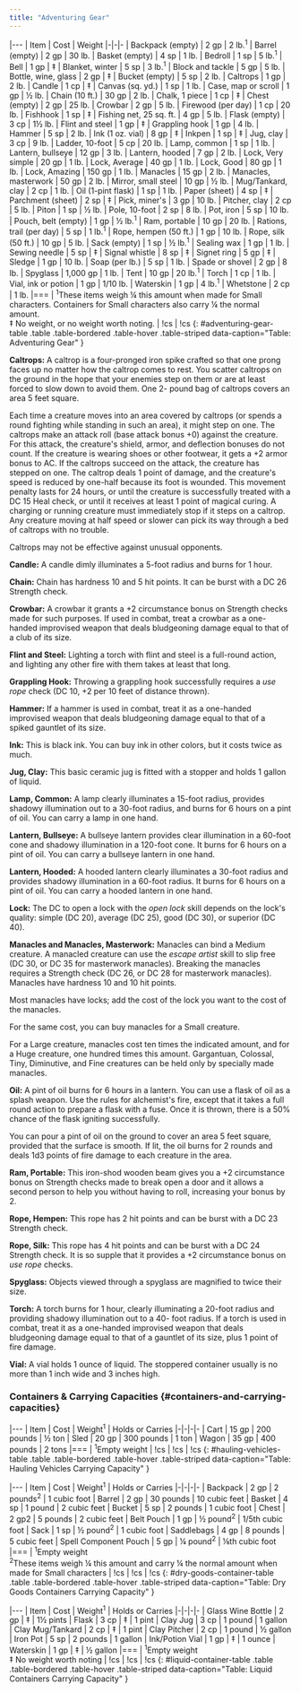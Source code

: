 ```yaml
---
title: "Adventuring Gear"
---
```


|---
| Item | Cost | Weight
|-|-|-
| Backpack (empty) | 2 gp | 2 lb.<sup>1</sup>
| Barrel (empty) | 2 gp | 30 lb.
| Basket (empty) | 4 sp | 1 lb.
| Bedroll | 1 sp | 5 lb.<sup>1</sup>
| Bell | 1 gp | &Dagger;
| Blanket, winter | 5 sp | 3 lb.<sup>1</sup>
| Block and tackle | 5 gp | 5 lb.
| Bottle, wine, glass | 2 gp | &Dagger;
| Bucket (empty) | 5 sp | 2 lb.
| Caltrops | 1 gp | 2 lb.
| Candle | 1 cp | &Dagger;
| Canvas (sq. yd.) | 1 sp | 1 lb.
| Case, map or scroll | 1 gp | &#189; lb.
| Chain (10 ft.) | 30 gp | 2 lb.
| Chalk, 1 piece | 1 cp | &Dagger;
| Chest (empty) | 2 gp | 25 lb.
| Crowbar | 2 gp | 5 lb.
| Firewood (per day) | 1 cp | 20 lb.
| Fishhook | 1 sp | &Dagger;
| Fishing net, 25 sq. ft. | 4 gp | 5 lb.
| Flask (empty) | 3 cp | 1&#189; lb.
| Flint and steel | 1 gp | &Dagger;
| Grappling hook | 1 gp | 4 lb.
| Hammer | 5 sp | 2 lb.
| Ink (1 oz. vial) | 8 gp | &Dagger;
| Inkpen | 1 sp | &Dagger;
| Jug, clay | 3 cp | 9 lb.
| Ladder, 10-foot | 5 cp | 20 lb.
| Lamp, common | 1 sp | 1 lb.
| Lantern, bullseye | 12 gp | 3 lb.
| Lantern, hooded | 7 gp | 2 lb.
| Lock, Very simple | 20 gp | 1 lb.
| Lock, Average | 40 gp | 1 lb.
| Lock, Good | 80 gp | 1 lb.
| Lock, Amazing | 150 gp | 1 lb.
| Manacles | 15 gp | 2 lb.
| Manacles, masterwork | 50 gp | 2 lb.
| Mirror, small steel | 10 gp | &#189; lb.
| Mug/Tankard, clay | 2 cp | 1 lb.
| Oil (1-pint flask) | 1 sp | 1 lb.
| Paper (sheet) | 4 sp | &Dagger;
| Parchment (sheet) | 2 sp | &Dagger;
| Pick, miner's | 3 gp | 10 lb.
| Pitcher, clay | 2 cp | 5 lb.
| Piton | 1 sp | &#189; lb.
| Pole, 10-foot | 2 sp | 8 lb.
| Pot, iron | 5 sp | 10 lb.
| Pouch, belt (empty) | 1 gp | &#189; lb.<sup>1</sup>
| Ram, portable | 10 gp | 20 lb.
| Rations, trail (per day) | 5 sp | 1 lb.<sup>1</sup>
| Rope, hempen (50 ft.) | 1 gp | 10 lb.
| Rope, silk (50 ft.) | 10 gp | 5 lb.
| Sack (empty) | 1 sp | &#189; lb.<sup>1</sup>
| Sealing wax | 1 gp | 1 lb.
| Sewing needle | 5 sp | &Dagger;
| Signal whistle | 8 sp | &Dagger;
| Signet ring | 5 gp | &Dagger;
| Sledge | 1 gp | 10 lb.
| Soap (per lb.) | 5 sp | 1 lb.
| Spade or shovel | 2 gp | 8 lb.
| Spyglass | 1,000 gp | 1 lb.
| Tent | 10 gp | 20 lb.<sup>1</sup>
| Torch | 1 cp | 1 lb.
| Vial, ink or potion | 1 gp | 1/10 lb.
| Waterskin | 1 gp | 4 lb.<sup>1</sup>
| Whetstone | 2 cp | 1 lb.
|===
| <sup>1</sup>These items weigh &#188; this amount when made for Small characters. Containers for Small characters also carry &#188; the normal amount.<br>&Dagger; No weight, or no weight worth noting. | !cs | !cs
{: #adventuring-gear-table .table .table-bordered .table-hover .table-striped data-caption="Table: Adventuring Gear" }

**Caltrops:** A caltrop is a four-pronged iron spike crafted so that one prong faces up no matter how the caltrop comes to rest. You scatter caltrops on the ground in the hope that your enemies step on them or are at least forced to slow down to avoid them. One 2- pound bag of caltrops covers an area 5 feet square.

Each time a creature moves into an area covered by caltrops (or spends a round fighting while standing in such an area), it might step on one. The caltrops make an attack roll (base attack bonus +0) against the creature. For this attack, the creature's shield, armor, and deflection bonuses do not count. If the creature is wearing shoes or other footwear, it gets a +2 armor bonus to AC. If the caltrops succeed on the attack, the creature has stepped on one. The caltrop deals 1 point of damage, and the creature's speed is reduced by one-half because its foot is wounded. This movement penalty lasts for 24 hours, or until the creature is successfully treated with a DC 15 Heal check, or until it receives at least 1 point of magical curing. A charging or running creature must immediately stop if it steps on a caltrop. Any creature moving at half speed or slower can pick its way through a bed of caltrops with no trouble.

Caltrops may not be effective against unusual opponents.

**Candle:** A candle dimly illuminates a 5-foot radius and burns for 1 hour.

**Chain:** Chain has hardness 10 and 5 hit points. It can be burst with a DC 26 Strength check.

**Crowbar:** A crowbar it grants a +2 circumstance bonus on Strength checks made for such purposes. If used in combat, treat a crowbar as a one-handed improvised weapon that deals bludgeoning damage equal to that of a club of its size.

**Flint and Steel:** Lighting a torch with flint and steel is a full-round action, and lighting any other fire with them takes at least that long.

**Grappling Hook:** Throwing a grappling hook successfully requires a _use rope_ check (DC 10, +2 per 10 feet of distance thrown).

**Hammer:** If a hammer is used in combat, treat it as a one-handed improvised weapon that deals bludgeoning damage equal to that of a spiked gauntlet of its size.

**Ink:** This is black ink. You can buy ink in other colors, but it costs twice as much.

**Jug, Clay:** This basic ceramic jug is fitted with a stopper and holds 1 gallon of liquid.

**Lamp, Common:** A lamp clearly illuminates a 15-foot radius, provides shadowy illumination out to a 30-foot radius, and burns for 6 hours on a pint of oil. You can carry a lamp in one hand.

**Lantern, Bullseye:** A bullseye lantern provides clear illumination in a 60-foot cone and shadowy illumination in a 120-foot cone. It burns for 6 hours on a pint of oil. You can carry a bullseye lantern in one hand.

**Lantern, Hooded:** A hooded lantern clearly illuminates a 30-foot radius and provides shadowy illumination in a 60-foot radius. It burns for 6 hours on a pint of oil. You can carry a hooded lantern in one hand.

**Lock:** The DC to open a lock with the _open lock_ skill depends on the lock's quality: simple (DC 20), average (DC 25), good (DC 30), or superior (DC 40).

**Manacles and Manacles, Masterwork:** Manacles can bind a Medium creature. A manacled creature can use the _escape artist_ skill to slip free (DC 30, or DC 35 for masterwork manacles). Breaking the manacles requires a Strength check (DC 26, or DC 28 for masterwork manacles). Manacles have hardness 10 and 10 hit points.

Most manacles have locks; add the cost of the lock you want to the cost of the manacles.

For the same cost, you can buy manacles for a Small creature.

For a Large creature, manacles cost ten times the indicated amount, and for a Huge creature, one hundred times this amount. Gargantuan, Colossal, Tiny, Diminutive, and Fine creatures can be held only by specially made manacles.

**Oil:** A pint of oil burns for 6 hours in a lantern. You can use a flask of oil as a splash weapon. Use the rules for alchemist's fire, except that it takes a full round action to prepare a flask with a fuse. Once it is thrown, there is a 50% chance of the flask igniting successfully.

You can pour a pint of oil on the ground to cover an area 5 feet square, provided that the surface is smooth. If lit, the oil burns for 2 rounds and deals 1d3 points of fire damage to each creature in the area.

**Ram, Portable:** This iron-shod wooden beam gives you a +2 circumstance bonus on Strength checks made to break open a door and it allows a second person to help you without having to roll, increasing your bonus by 2.

**Rope, Hempen:** This rope has 2 hit points and can be burst with a DC 23 Strength check.

**Rope, Silk:** This rope has 4 hit points and can be burst with a DC 24 Strength check. It is so supple that it provides a +2 circumstance bonus on _use rope_ checks.

**Spyglass:** Objects viewed through a spyglass are magnified to twice their size.

**Torch:** A torch burns for 1 hour, clearly illuminating a 20-foot radius and providing shadowy illumination out to a 40- foot radius. If a torch is used in combat, treat it as a one-handed improvised weapon that deals bludgeoning damage equal to that of a gauntlet of its size, plus 1 point of fire damage.

**Vial:** A vial holds 1 ounce of liquid. The stoppered container usually is no more than 1 inch wide and 3 inches high.

### Containers &amp; Carrying Capacities {#containers-and-carrying-capacities}

|---
| Item | Cost | Weight<sup>1</sup> | Holds or Carries
|-|-|-|-
| Cart | 15 gp | 200 pounds | &#189; ton
| Sled | 20 gp | 300 pounds | 1 ton
| Wagon | 35 gp | 400 pounds | 2 tons
|===
| <sup>1</sup>Empty weight | !cs | !cs | !cs
{: #hauling-vehicles-table .table .table-bordered .table-hover .table-striped data-caption="Table: Hauling Vehicles Carrying Capacity" }

|---
| Item | Cost | Weight<sup>1</sup> | Holds or Carries
|-|-|-|-
| Backpack | 2 gp | 2 pounds<sup>2</sup> | 1 cubic foot
| Barrel | 2 gp | 30 pounds | 10 cubic feet
| Basket | 4 sp | 1 pound | 2 cubic feet
| Bucket | 5 sp | 2 pounds | 1 cubic foot
| Chest | 2 gp2 | 5 pounds | 2 cubic feet
| Belt Pouch | 1 gp | &#189; pound<sup>2</sup> | 1/5th cubic foot
| Sack | 1 sp | &#189; pound<sup>2</sup> | 1 cubic foot
| Saddlebags | 4 gp | 8 pounds | 5 cubic feet
| Spell Component Pouch | 5 gp | &#188; pound<sup>2</sup> | &#8539;th cubic foot
|===
| <sup>1</sup>Empty weight<br><sup>2</sup>These items weigh &#188; this amount and carry &#188; the normal amount when made for Small characters | !cs | !cs | !cs
{: #dry-goods-container-table .table .table-bordered .table-hover .table-striped data-caption="Table: Dry Goods Containers Carrying Capacity" }

|---
| Item | Cost | Weight<sup>1</sup> | Holds or Carries
|-|-|-|-
| Glass Wine Bottle | 2 gp | &Dagger; | 1&#189; pints
| Flask | 3 cp | &Dagger; | 1 pint
| Clay Jug | 3 cp | 1 pound | 1 gallon
| Clay Mug/Tankard | 2 cp | &Dagger; | 1 pint
| Clay Pitcher | 2 cp | 1 pound | &#189; gallon
| Iron Pot | 5 sp | 2 pounds | 1 gallon
| Ink/Potion Vial | 1 gp | &Dagger; | 1 ounce
| Waterskin | 1 gp | &Dagger; | &#189; gallon
|===
| <sup>1</sup>Empty weight<br>&Dagger; No weight worth noting | !cs | !cs | !cs
{: #liquid-container-table .table .table-bordered .table-hover .table-striped data-caption="Table: Liquid Containers Carrying Capacity" }
